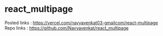 # react_multipage

Posted links : https://vercel.com/navyavenkat03-gmailcom/react-multipage
Repo links : https://github.com/Navyavenkat/react_multipage
